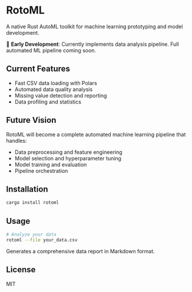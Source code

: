 # RotoML

A native Rust AutoML toolkit for machine learning prototyping and model development.

🚧 **Early Development**: Currently implements data analysis pipeline. Full automated ML pipeline coming soon.

## Current Features

- Fast CSV data loading with Polars
- Automated data quality analysis
- Missing value detection and reporting
- Data profiling and statistics

## Future Vision

RotoML will become a complete automated machine learning pipeline that handles:

- Data preprocessing and feature engineering
- Model selection and hyperparameter tuning
- Model training and evaluation
- Pipeline orchestration

## Installation

```bash
cargo install rotoml
```

## Usage

```bash
# Analyze your data
rotoml --file your_data.csv
```

Generates a comprehensive data report in Markdown format.

## License

MIT
